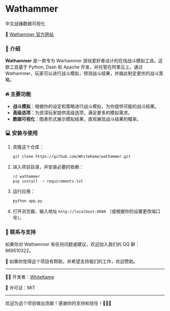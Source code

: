 # Wathammer

中文战锤数据可视化

🔗 [Wathammer 官方网站](https://www.wathammer.com)

### 🌟 介绍

**Wathammer** 是一款专为 Warhammer 游戏爱好者设计的在线战斗模拟工具。这款工具基于 Python, Dash 和 Apache 开发，并托管在阿里云上。通过 Wathammer，玩家可以进行战斗模拟，预测战斗结果，并据此制定更优的战斗策略。

### 🔥 主要功能

-   **战斗模拟**：根据你的设定和策略进行战斗模拟，为你提供可能的战斗结果。
-   **高级选项**：为资深玩家提供高级选项，满足更多的模拟需求。
-   **数据可视化**：图表形式展示模拟结果，直观展现战斗结果的概率。

### 💻 安装与使用

1.  克隆这个仓库：

    ```bash
    git clone https://github.com/WhiteKame/wathammer.git
    ```

2.  进入项目目录，并安装必要的依赖：

    ```bash
    cd wathammer
    pip install -r requirements.txt
    ```

3.  运行应用：

    ```bash
    python app.py
    ```

4.  打开浏览器，输入地址 `http://localhost:8080` （或根据你的设置更改端口号）。

### 💌 联系与支持

如果你对 Wathammer 有任何问题或建议，欢迎加入我们的 QQ 群：869510322。

🙌  如果你觉得这个项目有帮助，并希望支持我们的工作，欢迎赞助。

---

👩‍💻 开发者：[WhiteKame](https://github.com/WhiteKame)

📃 许可证：MIT 

---

欢迎为这个项目做出贡献！感谢你的支持和信任！🎉🎉🎉
